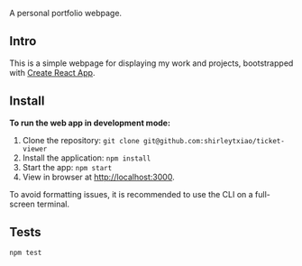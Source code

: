 A personal portfolio webpage. 


## Intro

This is a simple webpage for displaying my work and projects, bootstrapped with [Create React App](https://github.com/facebook/create-react-app).


## Install

**To run the web app in development mode:**
1. Clone the repository: `git clone git@github.com:shirleytxiao/ticket-viewer`
2. Install the application: `npm install`
3. Start the app: `npm start`
4. View in browser at [http://localhost:3000](http://localhost:3000).

To avoid formatting issues, it is recommended to use the CLI on a full-screen terminal. 
                

## Tests

```sh
npm test
```
